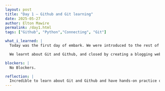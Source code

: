 ```yaml
---
layout: post
title: "Day 1 – Github and Git learning"
date: 2025-05-27
author: Elton Mawire
permalink: /day1.html
tags: ["Github", "Python","Connecting", "Git"]

what_i_learned: |
  Today was the first day of embark. We were introduced to the rest of the participants and got to do introductions as project groups and the larger group at large. We played a speed networking game to facilitate intros.

  We learnt about Git and Github, and closed by creating a blogging website. We took a placement test to test Python skill level.

blockers: |
  No Blockers.

reflection: |
  Incredible to learn about Git and Github and have hands-on practice on a website!
---
```

